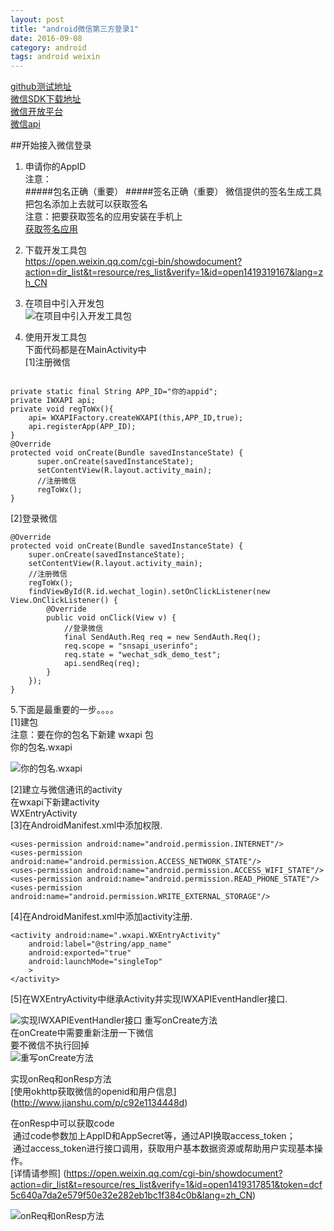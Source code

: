 ```yaml
---
layout: post
title: "android微信第三方登录1"
date: 2016-09-08
category: android
tags: android weixin
---
```


[github测试地址](https://github.com/shaomiao/AndroidWechatTest)  
[微信SDK下载地址](https://pay.weixin.qq.com/wiki/doc/api/app/app.php?chapter=11_1)  
[微信开放平台](https://open.weixin.qq.com/)  
[微信api](https://open.weixin.qq.com/cgi-bin/showdocument?action=dir_list&t=resource/res_list&verify=1&id=1417751808&token=dcf5c640a7da2e579f50e32e282eb1bc1f384c0b&lang=zh_CN)  

##开始接入微信登录

1. 申请你的AppID  
注意：  
#####包名正确（重要）
#####签名正确（重要）
微信提供的签名生成工具  
把包名添加上去就可以获取签名  
注意：把要获取签名的应用安装在手机上  
[获取签名应用](https://res.wx.qq.com/open/zh_CN/htmledition/res/dev/download/sdk/Gen_Signature_Android2.apk)  

2. 下载开发工具包  
https://open.weixin.qq.com/cgi-bin/showdocument?action=dir_list&t=resource/res_list&verify=1&id=open1419319167&lang=zh_CN

3. 在项目中引入开发包  
![在项目中引入开发工具包](http://upload-images.jianshu.io/upload_images/2590671-b6783667e961b04b.png?imageMogr2/auto-orient/strip%7CimageView2/2/w/1240)

4. 使用开发工具包  
下面代码都是在MainActivity中  
[1]注册微信  

<pre><code>
private static final String APP_ID="你的appid";
private IWXAPI api;
private void regToWx(){
    api= WXAPIFactory.createWXAPI(this,APP_ID,true);
    api.registerApp(APP_ID);
}
@Override
protected void onCreate(Bundle savedInstanceState) {
      super.onCreate(savedInstanceState);
      setContentView(R.layout.activity_main);
      //注册微信
      regToWx();
}
</code></pre>
	
	
	
    
[2]登录微信

	@Override
	protected void onCreate(Bundle savedInstanceState) {
		super.onCreate(savedInstanceState);
		setContentView(R.layout.activity_main);
		//注册微信
		regToWx();
		findViewById(R.id.wechat_login).setOnClickListener(new View.OnClickListener() {
			@Override
			public void onClick(View v) {
				//登录微信
				final SendAuth.Req req = new SendAuth.Req();
				req.scope = "snsapi_userinfo";
				req.state = "wechat_sdk_demo_test";
				api.sendReq(req);
			}
		});
	}
5.下面是最重要的一步。。。。  
[1]建包  
注意：要在你的包名下新建 wxapi 包  
你的包名.wxapi  

![你的包名.wxapi](http://upload-images.jianshu.io/upload_images/2590671-972bd98cefcbe360.png?imageMogr2/auto-orient/strip%7CimageView2/2/w/1240)


[2]建立与微信通讯的activity  
在wxapi下新建activity  
WXEntryActivity  
[3]在AndroidManifest.xml中添加权限. 

	<uses-permission android:name="android.permission.INTERNET"/> 
	<uses-permission android:name="android.permission.ACCESS_NETWORK_STATE"/> 
	<uses-permission android:name="android.permission.ACCESS_WIFI_STATE"/> 
	<uses-permission android:name="android.permission.READ_PHONE_STATE"/> 
	<uses-permission android:name="android.permission.WRITE_EXTERNAL_STORAGE"/>
[4]在AndroidManifest.xml中添加activity注册. 

	<activity android:name=".wxapi.WXEntryActivity"
		android:label="@string/app_name"
		android:exported="true"
		android:launchMode="singleTop"
		>
	</activity>

[5]在WXEntryActivity中继承Activity并实现IWXAPIEventHandler接口. 

![实现IWXAPIEventHandler接口](http://upload-images.jianshu.io/upload_images/2590671-4a894506b8235e85.png?imageMogr2/auto-orient/strip%7CimageView2/2/w/1240)
重写onCreate方法  
在onCreate中需要重新注册一下微信  
要不微信不执行回掉  
![重写onCreate方法](http://upload-images.jianshu.io/upload_images/2590671-bb5ff100cf328000.png?imageMogr2/auto-orient/strip%7CimageView2/2/w/1240)



实现onReq和onResp方法  
[使用okhttp获取微信的openid和用户信息]
(http://www.jianshu.com/p/c92e1134448d)

在onResp中可以获取code  
 通过code参数加上AppID和AppSecret等，通过API换取access_token；  
 通过access_token进行接口调用，获取用户基本数据资源或帮助用户实现基本操作。  
[详情请参照]
(https://open.weixin.qq.com/cgi-bin/showdocument?action=dir_list&t=resource/res_list&verify=1&id=open1419317851&token=dcf5c640a7da2e579f50e32e282eb1bc1f384c0b&lang=zh_CN)


![onReq和onResp方法](http://upload-images.jianshu.io/upload_images/2590671-8052581cdb699373.png?imageMogr2/auto-orient/strip%7CimageView2/2/w/1240)
